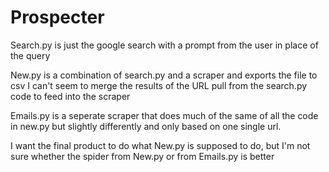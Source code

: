 # Prospecter

Search.py is just the google search with a prompt from the user in place of the query

New.py is a combination of search.py and a scraper and exports the file to csv
  I can't seem to merge the results of the URL pull from the search.py code to feed into the scraper
  
Emails.py is a seperate scraper that does much of the same of all the code in new.py but slightly differently and only based on one single url.

I want the final product to do what New.py is supposed to do, but I'm not sure whether the spider from New.py or from Emails.py is better
